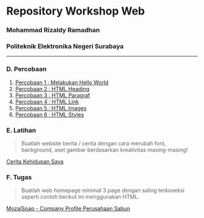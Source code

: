 # Repository Workshop Web
### Mohammad Rizaldy Ramadhan
### Politeknik Elektronika Negeri Surabaya

---

### D. Percobaan
1. [Percobaan 1 : Melakukan Hello World](/workshop_web/html/try1.html)
2. [Percobaan 2 : HTML Heading](/workshop_web/html/try2.html)
3. [Percobaan 3 : HTML Paragraf](/workshop_web/html/try3.html)
4. [Percobaan 4 : HTML Link](/workshop_web/html/try4.html)
5. [Percobaan 5 : HTML Images](/workshop_web/html/try5.html)
6. [Percobaan 6 : HTML Styles](/workshop_web/html/try6.html)

### E. Latihan
> Buatlah website berita / cerita dengan cara merubah font, background, aset gambar berdasarkan kreativitas masing-masing!

[Cerita Kehidupan Saya](/workshop_web/html/latihan.html)

### F. Tugas
> Buatlah web homepage minimal 3 page dengan saling terkoneksi seperti contoh berikut ini menggunakan HTML.

[MozalSoap - Company Profile Perusahaan Sabun](/workshop_web/html/)
